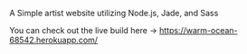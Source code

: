 A Simple artist website utilizing Node.js, Jade, and Sass

You can check out the live build here -> https://warm-ocean-68542.herokuapp.com/
